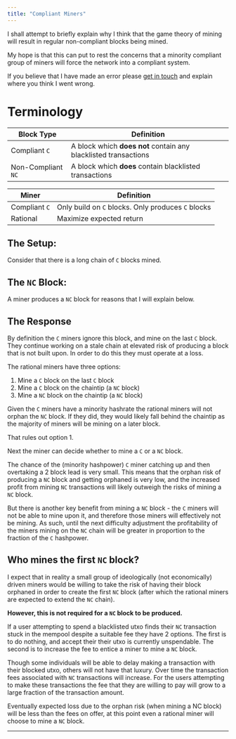 ```yaml
---
title: "Compliant Miners"
---
```


I shall attempt to briefly explain why I think that the game theory of mining will result in regular non-compliant blocks being mined.

My hope is that this can put to rest the concerns that a minority compliant group of miners will force the network into a compliant system. 

If you believe that I have made an error please [get in touch](https://twitter.com/6102bitcoin) and explain where you think I went wrong.

# Terminology

| Block Type          | Definition                                                            |
| ---                 | ---                                                                   |
| Compliant `C`       | A block which **does not** contain any blacklisted transactions       |
| Non-Compliant `NC`  | A block which **does** contain blacklisted transactions               |

| Miner             | Definition                                                     |
| ---               | ---                                                            |
| Compliant `C`     | Only build on `C` blocks. Only produces `C` blocks |
| Rational          | Maximize expected return  | 

## The Setup:
Consider that there is a long chain of `C` blocks mined.

## The `NC` Block:
A miner produces a `NC` block for reasons that I will explain below.

## The Response
By definition the `C` miners ignore this block, and mine on the last `C` block. 
They continue working on a stale chain at elevated risk of producing a block that is not built upon.
In order to do this they must operate at a loss.

The rational miners have three options:
1. Mine a `C` block on the last `C` block
2. Mine a `C` block on the chaintip (a `NC` block)
3. Mine a `NC` block on the chaintip (a `NC` block)

Given the `C` miners have a minority hashrate the rational miners will not orphan the `NC` block. 
If they did, they would likely fall behind the chaintip as the majority of miners will be mining on a later block. 

That rules out option 1. 

Next the miner can decide whether to mine a `C` or a `NC` block.

The chance of the (minority hashpower) `C` miner catching up and then overtaking a 2 block lead is very small. This means that the orphan risk of producing a `NC` block and getting orphaned is very low, and the increased profit from mining `NC` transactions will likely outweigh the risks of mining a `NC` block.

But there is another key benefit from mining a `NC` block - the `C` miners will not be able to mine upon it, and therefore those miners will effectively not be mining.
As such, until the next difficulty adjustment the profitability of the miners mining on the `NC` chain will be greater in proportion to the fraction of the `C` hashpower.

## Who mines the first `NC` block?
I expect that in reality a small group of ideologically (not economically) driven miners would be willing to take the risk of having their block orphaned in order to create the first `NC` block (after which the rational miners are expected to extend the `NC` chain).

**However, this is not required for a `NC` block to be produced.**

If a user attempting to spend a blacklisted utxo finds their `NC` transaction stuck in the mempool despite a suitable fee they have 2 options. 
The first is to do nothing, and accept their their utxo is currently unspendable.
The second is to increase the fee to entice a miner to mine a `NC` block.

Though some individuals will be able to delay making a transaction with their blocked utxo, others will not have that luxury. 
Over time the transaction fees associated with `NC` transactions will increase.
For the users attempting to make these transactions the fee that they are willing to pay will grow to a large fraction of the transaction amount. 

Eventually expected loss due to the orphan risk (when mining a NC block) will be less than the fees on offer, at this point even a rational miner will choose to mine a `NC` block.

---